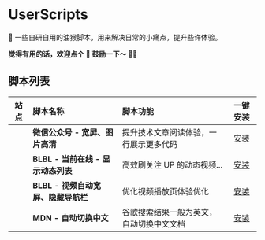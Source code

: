 # UserScripts

🚀 一些自研自用的油猴脚本，用来解决日常的小痛点，提升些许体验。

**觉得有用的话，欢迎点个 🌟 鼓励一下～ 🤩🤩**

## 脚本列表

|                                          站点                                          | 脚本名称                            | 脚本功能                                 |                                                                                               一键安装                                                                                               |
| :------------------------------------------------------------------------------------: | :---------------------------------- | :--------------------------------------- | :--------------------------------------------------------------------------------------------------------------------------------------------------------------------------------------------------: |
| <img src="https://res.wx.qq.com/mpres/htmledition/images/favicon.ico" height="16px" /> | **微信公众号 - 宽屏、图片高清**     | 提升技术文章阅读体验，一行展示更多代码   |   [安装](https://github.com/Jamie-Yang/userscripts/raw/master/scripts/%E5%BE%AE%E4%BF%A1%E5%85%AC%E4%BC%97%E5%8F%B7%20-%20%E5%AE%BD%E5%B1%8F%E3%80%81%E5%9B%BE%E7%89%87%E9%AB%98%E6%B8%85.user.js)   |
|        <img src="https://static.hdslb.com/images/favicon.ico" height="16px" />         | **BLBL - 当前在线 - 显示动态列表**  | 高效刷关注 UP 的动态视频...              |      [安装](https://github.com/Jamie-Yang/userscripts/raw/master/scripts/BLBL%20-%20%E5%BD%93%E5%89%8D%E5%9C%A8%E7%BA%BF%20-%20%E6%98%BE%E7%A4%BA%E5%8A%A8%E6%80%81%E5%88%97%E8%A1%A8.user.js)       |
|        <img src="https://static.hdslb.com/images/favicon.ico" height="16px" />         | **BLBL - 视频自动宽屏、隐藏导航栏** | 优化视频播放页体验优化                   | [安装](https://github.com/Jamie-Yang/userscripts/raw/master/scripts/BLBL%20-%20%E8%A7%86%E9%A2%91%E8%87%AA%E5%8A%A8%E5%AE%BD%E5%B1%8F%E3%80%81%E9%9A%90%E8%97%8F%E5%AF%BC%E8%88%AA%E6%A0%8F.user.js) |
|  <img src="https://developer.mozilla.org/favicon-48x48.cbbd161b.png" height="16px" />  | **MDN - 自动切换中文**              | 谷歌搜索结果一般为英文，自动切换中文文档 |                            [安装](https://github.com/Jamie-Yang/userscripts/raw/master/scripts/MDN%20-%20%E8%87%AA%E5%8A%A8%E5%88%87%E6%8D%A2%E4%B8%AD%E6%96%87.user.js)                             |
